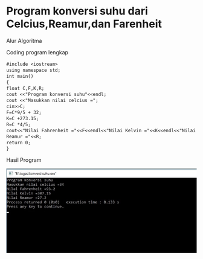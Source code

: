 # Program konversi suhu dari Celcius,Reamur,dan Farenheit

Alur Algoritma

Coding program lengkap

    #include <iostream>
    using namespace std;
    int main()
    {
    float C,F,K,R;
    cout <<"Program konversi suhu"<<endl;
    cout <<"Masukkan nilai celcius =";
    cin>>C;
    F=C*9/5 + 32;
    K=C +273.15;
    R=C *4/5;
    cout<<"Nilai Fahrenheit ="<<F<<endl<<"Nilai Kelvin ="<<K<<endl<<"Nilai Reamur ="<<R;
    return 0;
    }
    
    
Hasil Program

![img](https://raw.githubusercontent.com/MUTIARAIZMI/Program-konversi-suhu-dari-Celcius-Reamur-dan-Farenheit/master/konversi%20suhu.jpg)
